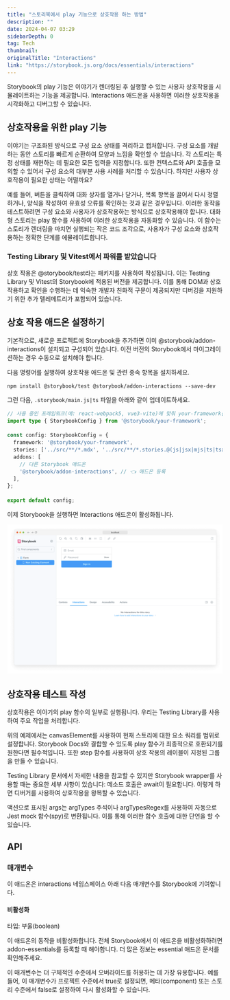 ```yaml
---
title: "스토리북에서 play 기능으로 상호작용 하는 방법"
description: ""
date: 2024-04-07 03:29
sidebarDepth: 0
tag: Tech
thumbnail: 
originalTitle: "Interactions"
link: "https://storybook.js.org/docs/essentials/interactions"
---
```



Storybook의 play 기능은 이야기가 렌더링된 후 실행할 수 있는 사용자 상호작용을 시뮬레이트하는 기능을 제공합니다. Interactions 애드온을 사용하면 이러한 상호작용을 시각화하고 디버그할 수 있습니다.

## 상호작용을 위한 play 기능

이야기는 구조화된 방식으로 구성 요소 상태를 격리하고 캡처합니다. 구성 요소를 개발하는 동안 스토리를 빠르게 순환하여 모양과 느낌을 확인할 수 있습니다. 각 스토리는 특정 상태를 재현하는 데 필요한 모든 입력을 지정합니다. 또한 컨텍스트와 API 호출을 모의할 수 있어서 구성 요소의 대부분 사용 사례를 처리할 수 있습니다. 하지만 사용자 상호작용이 필요한 상태는 어떨까요?

예를 들어, 버튼을 클릭하여 대화 상자를 열거나 닫거나, 목록 항목을 끌어서 다시 정렬하거나, 양식을 작성하여 유효성 오류를 확인하는 것과 같은 경우입니다. 이러한 동작을 테스트하려면 구성 요소와 사용자가 상호작용하는 방식으로 상호작용해야 합니다. 대화형 스토리는 play 함수를 사용하여 이러한 상호작용을 자동화할 수 있습니다. 이 함수는 스토리가 렌더링을 마치면 실행되는 작은 코드 조각으로, 사용자가 구성 요소와 상호작용하는 정확한 단계를 에뮬레이트합니다.



### Testing Library 및 Vitest에서 파워를 받았습니다

상호 작용은 @storybook/test라는 패키지를 사용하여 작성됩니다. 이는 Testing Library 및 Vitest의 Storybook에 적용된 버전을 제공합니다. 이를 통해 DOM과 상호 작용하고 확인을 수행하는 데 익숙한 개발자 친화적 구문이 제공되지만 디버깅을 지원하기 위한 추가 텔레메트리가 포함되어 있습니다.

## 상호 작용 애드온 설정하기

기본적으로, 새로운 프로젝트에 Storybook을 추가하면 이미 @storybook/addon-interactions이 설치되고 구성되어 있습니다. 이전 버전의 Storybook에서 마이그레이션하는 경우 수동으로 설치해야 합니다.



다음 명령어를 실행하여 상호작용 애드온 및 관련 종속 항목을 설치하세요.

```npm
npm install @storybook/test @storybook/addon-interactions --save-dev
```

그런 다음, `.storybook/main.js|ts` 파일을 아래와 같이 업데이트하세요.

```typescript
// 사용 중인 프레임워크(예: react-webpack5, vue3-vite)에 맞춰 your-framework를 대체하세요
import type { StorybookConfig } from '@storybook/your-framework';

const config: StorybookConfig = {
  framework: '@storybook/your-framework',
  stories: ['../src/**/*.mdx', '../src/**/*.stories.@(js|jsx|mjs|ts|tsx)'],
  addons: [
    // 다른 Storybook 애드온
    '@storybook/addon-interactions', // 👈 애드온 등록
  ],
};

export default config;
```



이제 Storybook을 실행하면 Interactions 애드온이 활성화됩니다.

![Interactions_0.png](./img/Interactions_0.png)

## 상호작용 테스트 작성

상호작용은 이야기의 play 함수의 일부로 실행됩니다. 우리는 Testing Library를 사용하여 주요 작업을 처리합니다.



위의 예제에서는 canvasElement를 사용하여 현재 스토리에 대한 요소 쿼리를 범위로 설정합니다. Storybook Docs와 결합할 수 있도록 play 함수가 최종적으로 호환되기를 원한다면 필수적입니다. 또한 step 함수를 사용하여 상호 작용의 레이블이 지정된 그룹을 만들 수 있습니다.

Testing Library 문서에서 자세한 내용을 참고할 수 있지만 Storybook wrapper를 사용할 때는 중요한 세부 사항이 있습니다: 메소드 호출은 await이 필요합니다. 이렇게 하면 디버거를 사용하여 상호작용을 왕복할 수 있습니다.



액션으로 표시된 args는 argTypes 주석이나 argTypesRegex를 사용하여 자동으로 Jest mock 함수(spy)로 변환됩니다. 이를 통해 이러한 함수 호출에 대한 단언을 할 수 있습니다.

## API

### 매개변수

이 애드온은 interactions 네임스페이스 아래 다음 매개변수를 Storybook에 기여합니다.



#### 비활성화

타입: 부울(boolean)

이 애드온의 동작을 비활성화합니다. 전체 Storybook에서 이 애드온을 비활성화하려면 addon-essentials를 등록할 때 해야합니다. 더 많은 정보는 essential 애드온 문서를 확인해주세요.

이 매개변수는 더 구체적인 수준에서 오버라이드를 허용하는 데 가장 유용합니다. 예를 들어, 이 매개변수가 프로젝트 수준에서 true로 설정되면, 메타(component) 또는 스토리 수준에서 false로 설정하여 다시 활성화할 수 있습니다.